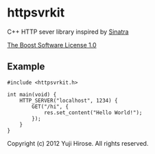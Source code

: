 httpsvrkit
==========

C++ HTTP sever library inspired by [Sinatra](http://www.sinatrarb.com/) 

[The Boost Software License 1.0](http://www.boost.org/LICENSE_1_0.txt)

Example
-------

    #include <httpsvrkit.h>

    int main(void) {
        HTTP_SERVER("localhost", 1234) {
            GET("/hi", {
                res.set_content("Hello World!");
            });
        }
    }

Copyright (c) 2012 Yuji Hirose. All rights reserved.
